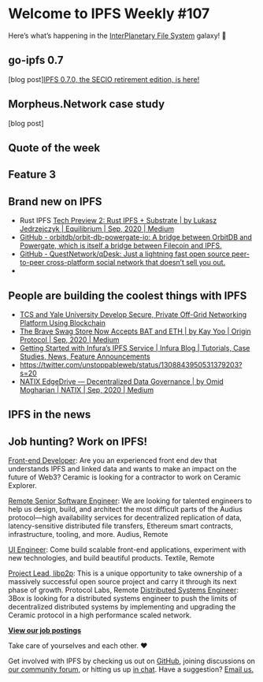 # Welcome to IPFS Weekly #107

Here’s what’s happening in the [InterPlanetary File System](https://ipfs.io/) galaxy! 🚀

## go-ipfs 0.7
[blog post][IPFS 0.7.0, the SECIO retirement edition, is here!](https://blog.ipfs.io/2020-09-24-go-ipfs-0-7-0/)

## Morpheus.Network case study
[blog post]

## Quote of the week


## Feature 3


## Brand new on IPFS
* Rust IPFS [Tech Preview 2: Rust IPFS + Substrate | by Lukasz Jedrzejczyk | Equilibrium | Sep, 2020 | Medium](https://medium.com/equilibriumco/tech-preview-2-rust-ipfs-substrate-848b8a1afb26)
* [GitHub - orbitdb/orbit-db-powergate-io: A bridge between OrbitDB and Powergate, which is itself a bridge between Filecoin and IPFS.](https://github.com/orbitdb/orbit-db-powergate-io)
* [GitHub - QuestNetwork/qDesk: Just a lightning fast open source peer-to-peer cross-platform social network that doesn’t sell you out.](https://github.com/QuestNetwork/qDesk)
* 

## People are building the coolest things with IPFS
* [TCS and Yale University Develop Secure, Private Off-Grid Networking Platform Using Blockchain](https://finance.yahoo.com/news/tcs-yale-university-develop-secure-163400764.html)
* [The Brave Swag Store Now Accepts BAT and ETH | by Kay Yoo | Origin Protocol | Sep, 2020 | Medium](https://medium.com/originprotocol/the-brave-swag-store-now-accepts-bat-and-eth-4f5789c7112a)
* [Getting Started with Infura’s IPFS Service | Infura Blog | Tutorials, Case Studies, News, Feature Announcements](https://blog.infura.io/part-2-getting-started-with-ipfs-on-infura/)
* https://twitter.com/unstoppableweb/status/1308843950531379203?s=20
* [NATIX EdgeDrive — Decentralized Data Governance | by Omid Mogharian | NATIX | Sep, 2020 | Medium](https://medium.com/natix-io/natix-edge-drive-decenterzied-data-governance-8d497eac8ac2)


## IPFS in the news


## Job hunting? Work on IPFS!
[Front-end Developer](https://twitter.com/ceramicnetwork/status/1305886402886995968): Are you an experienced front end dev that understands IPFS and linked data and wants to make an impact on the future of Web3? Ceramic is looking for a contractor to work on Ceramic Explorer.

[Remote Senior Software Engineer](https://jobs.lever.co/audius): We are looking for talented engineers to help us design, build, and architect the most difficult parts of the Audius protocol—high availability services for decentralized replication of data, latency-sensitive distributed file transfers, Ethereum smart contracts, infrastructure, tooling, and more. Audius, Remote

[UI Engineer](https://textile.breezy.hr/p/2efb847aca79-ui-engineer): Come build scalable front-end applications, experiment with new technologies, and build beautiful products. Textile, Remote

[Project Lead, libp2p](https://jobs.lever.co/protocol/27ff3891-6e13-4aa8-b43a-734715e85a26): This is a unique opportunity to take ownership of a massively successful open source project and carry it through its next phase of growth. Protocol Labs, Remote
[Distributed Systems Engineer](https://jobs.lever.co/3box): 3Box is looking for a distributed systems engineer to push the limits of decentralized distributed systems by implementing and upgrading the Ceramic protocol in a high performance scaled network. 

**[View our job postings](https://jobs.lever.co/protocol)**

Take care of yourselves and each other. ❤️

Get involved with IPFS by checking us out on [GitHub](https://github.com/ipfs), joining discussions on [our community forum](https://discuss.ipfs.io/), or hitting us up [in chat](https://riot.im/app/#/room/#ipfs:matrix.org). Have a suggestion? [Email us.](mailto:newsletter@ipfs.io)
